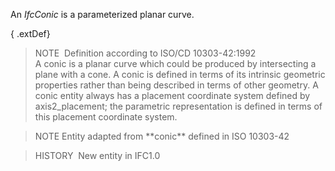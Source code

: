 An _IfcConic_ is a parameterized planar curve.

{ .extDef}
> NOTE&nbsp; Definition according to ISO/CD 10303-42:1992  
> A conic is a planar curve which could be produced by intersecting a plane with a cone. A conic is defined in terms of its intrinsic geometric properties rather than being described in terms of other geometry. A conic entity always has a placement coordinate system defined by axis2_placement; the parametric representation is defined in terms of this placement coordinate system.

> NOTE Entity adapted from \*\*conic\*\* defined in ISO 10303-42

> HISTORY&nbsp; New entity in IFC1.0

